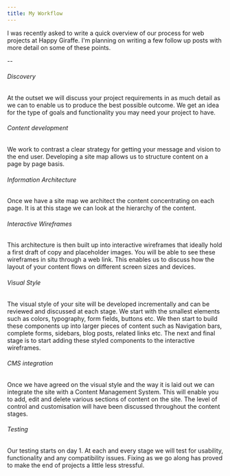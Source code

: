 ```yaml
---
title: My Workflow
---
```

I was recently asked to write a quick overview of our process for web projects at Happy Giraffe. I'm planning on writing a few follow up posts with more detail on some of these points.

--

###### Discovery
At the outset we will discuss your project requirements in as much detail as we can to enable us to produce the best possible outcome. We get an idea for the type of goals and functionality you may need your project to have.

###### Content development
We work to contrast a clear strategy for getting your message and vision to the end user. Developing a site map allows us to structure content on a page by page basis.

###### Information Architecture
Once we have a site map we architect the content concentrating on each page. It is at this stage we can look at the hierarchy of the content.

###### Interactive Wireframes
This architecture is then built up into interactive wireframes that ideally hold a first draft of copy and placeholder images. You will be able to see these wireframes in situ through a web link. This enables us to discuss how the layout of your content flows on different screen sizes and devices.  

###### Visual Style
The visual style of your site will be developed incrementally and can be reviewed and discussed at each stage. We start with the smallest elements such as colors, typography, form fields, buttons etc. We then start to build these components up into larger pieces of content such as Navigation bars, complete forms, sidebars, blog posts, related links etc. The next and final stage is to start adding these styled components to the interactive wireframes.

###### CMS integration
Once we have agreed on the visual style and the way it is laid out we can integrate the site with a Content Management System. This will enable you to add, edit and delete various sections of content on the site. The level of control and customisation will have been discussed throughout the content stages.

###### Testing
Our testing starts on day 1. At each and every stage we will test for usability, functionality and any compatibility issues. Fixing as we go along has proved to make the end of projects a little less stressful.
